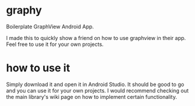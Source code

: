 # graphy
Boilerplate GraphView Android App. 

I made this to quickly show a friend on how to use graphview in their app. Feel free to use it for your own projects.

# how to use it
Simply download it and open it in Android Studio. It should be good to go and you can use it for your own projects. I would recommend checking out the main library's wiki page on how to implement certain functionality.

